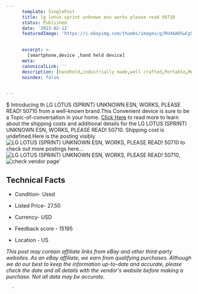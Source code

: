 ```yaml
---
      template: SinglePost
      title: lg lotus sprint unknown esn works please read 50710
      status: Published
      date: '2023-02-12'
      featuredImage: 'https://i.ebayimg.com/thumbs/images/g/RU4AAOSwCp5i4ALK/s-l225.jpg'
       

      excerpt: >-
        [smartphone,device ,hand held device]
      meta:
      canonicalLink: ''
      description: [handheld,industrially made,well crafted,Portable,Mobile,Compact,Convenient,Lightweight,Maneuverable,Man-portable,Miniature,Carriable,Hand-held,Light,Holdable,Transportable,Mobile device,Pocket-sized,On-the-go,Wireless,Cordless,Compact size,Convenient size, smartphone,device ,hand held device]
      noindex: false
      

---
```

$
      Introducing th LG LOTUS (SPRINT) UNKNOWN ESN, WORKS, PLEASE READ! 50710 from a well-known brand.This Convenient device  is sure to be a Topic-of-conversation in your home. [Click Here](https://www.ebay.com/itm/185514484584?hash=item2b31866368%3Ag%3ARU4AAOSwCp5i4ALK&amdata=enc%3AAQAHAAAA0HNkoh%2BnF0U63CDf1oDgU1atIKRFrZG6sBJv9zKBwpXVcn%2BorxDAY80coEYXETXToLqoUlUnebMXcdjo6IdFFo8vHmj6PmXVVofiyzAOzo90cn%2BEQJEYzWgOYd8jQ9ot8Ndq9ex%2BOfxjxP%2BJ7CkoMrtm73ngj5NOV6rZYJ5O3sgbyg9ibMp55%2BKHbEV1069AP7O1yH1p2UBlUYZ5kjAUch%2F9%2FhvWfZAHUI9o9y1uPmN2cIH8kHJmkW0C026k03U0W6Epupnn3QIvhs3W3mWx1Ko%3D&mkevt=1&mkcid=1&mkrid=711-53200-19255-0&campid=%253CePNCampaignId%253E&customid=%253CreferenceId%253E&toolid=10049) to read more to learn about the shipping costs and additional details for the LG LOTUS (SPRINT) UNKNOWN ESN, WORKS, PLEASE READ! 50710. Shipping cost is undefined.Here is the posting visibly ![LG LOTUS (SPRINT) UNKNOWN ESN, WORKS, PLEASE READ! 50710](https://i.ebayimg.com/thumbs/images/g/RU4AAOSwCp5i4ALK/s-l225.jpg) to check out more postings here... ![LG LOTUS (SPRINT) UNKNOWN ESN, WORKS, PLEASE READ! 50710](https://i.ebayimg.com/images/g/RU4AAOSwCp5i4ALK/s-l1600.jpg), ![check vendor page](https://origin-galleryplus.ebayimg.com/ws/web/185514484584_2_0_1/225x225.jpg,https://origin-galleryplus.ebayimg.com/ws/web/185514484584_3_0_1/225x225.jpg,https://origin-galleryplus.ebayimg.com/ws/web/185514484584_4_0_1/225x225.jpg)'

      

 ## Technical Facts 



     
      

 - Condition- Used 


      

 - Listed Price- 27.50 


      

 - Currency- USD 


      

 - Feedback score - 15195 


      

 - Location - US 


      
      

 *_This post may contain affiliate links from eBay and other third-party websites. As an eBay affiliate, we earn from qualifying purchases. Although we do our best to keep the information up-to-date and accurate, please check the date and all details with the vendor's website before making a purchase. Not all data may be accurate._*




      -
